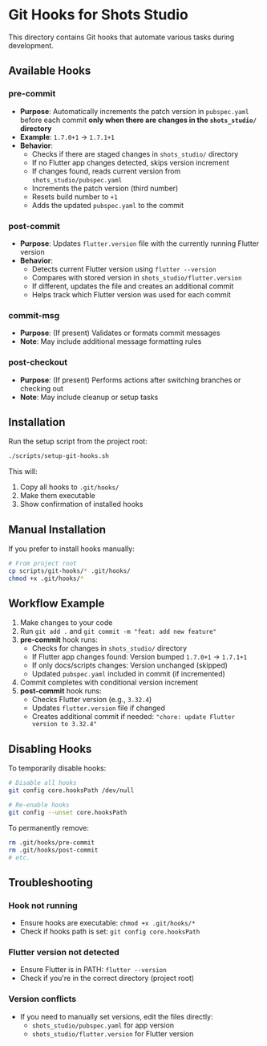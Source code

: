 # Git Hooks for Shots Studio

This directory contains Git hooks that automate various tasks during development.

## Available Hooks

### pre-commit
- **Purpose**: Automatically increments the patch version in `pubspec.yaml` before each commit **only when there are changes in the `shots_studio/` directory**
- **Example**: `1.7.0+1` → `1.7.1+1`
- **Behavior**: 
  - Checks if there are staged changes in `shots_studio/` directory
  - If no Flutter app changes detected, skips version increment
  - If changes found, reads current version from `shots_studio/pubspec.yaml`
  - Increments the patch version (third number)
  - Resets build number to `+1`
  - Adds the updated `pubspec.yaml` to the commit

### post-commit
- **Purpose**: Updates `flutter.version` file with the currently running Flutter version
- **Behavior**:
  - Detects current Flutter version using `flutter --version`
  - Compares with stored version in `shots_studio/flutter.version`
  - If different, updates the file and creates an additional commit
  - Helps track which Flutter version was used for each commit

### commit-msg
- **Purpose**: (If present) Validates or formats commit messages
- **Note**: May include additional message formatting rules

### post-checkout
- **Purpose**: (If present) Performs actions after switching branches or checking out
- **Note**: May include cleanup or setup tasks

## Installation

Run the setup script from the project root:

```bash
./scripts/setup-git-hooks.sh
```

This will:
1. Copy all hooks to `.git/hooks/`
2. Make them executable
3. Show confirmation of installed hooks

## Manual Installation

If you prefer to install hooks manually:

```bash
# From project root
cp scripts/git-hooks/* .git/hooks/
chmod +x .git/hooks/*
```

## Workflow Example

1. Make changes to your code
2. Run `git add .` and `git commit -m "feat: add new feature"`
3. **pre-commit** hook runs:
   - Checks for changes in `shots_studio/` directory
   - If Flutter app changes found: Version bumped `1.7.0+1` → `1.7.1+1`
   - If only docs/scripts changes: Version unchanged (skipped)
   - Updated `pubspec.yaml` included in commit (if incremented)
4. Commit completes with conditional version increment
5. **post-commit** hook runs:
   - Checks Flutter version (e.g., `3.32.4`)
   - Updates `flutter.version` file if changed
   - Creates additional commit if needed: `"chore: update Flutter version to 3.32.4"`

## Disabling Hooks

To temporarily disable hooks:

```bash
# Disable all hooks
git config core.hooksPath /dev/null

# Re-enable hooks
git config --unset core.hooksPath
```

To permanently remove:

```bash
rm .git/hooks/pre-commit
rm .git/hooks/post-commit
# etc.
```

## Troubleshooting

### Hook not running
- Ensure hooks are executable: `chmod +x .git/hooks/*`
- Check if hooks path is set: `git config core.hooksPath`

### Flutter version not detected
- Ensure Flutter is in PATH: `flutter --version`
- Check if you're in the correct directory (project root)

### Version conflicts
- If you need to manually set versions, edit the files directly:
  - `shots_studio/pubspec.yaml` for app version
  - `shots_studio/flutter.version` for Flutter version
